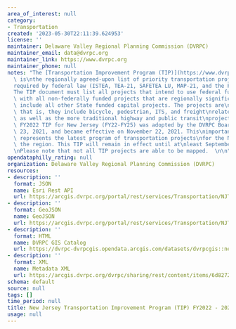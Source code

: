 ```yaml
---
area_of_interest: null
category:
- Transportation
created: '2023-05-30T22:11:39.624953'
license: ''
maintainer: Delaware Valley Regional Planning Commission (DVRPC)
maintainer_email: data@dvrpc.org
maintainer_link: https://www.dvrpc.org
maintainer_phone: null
notes: "The [Transportation Improvement Program (TIP)](https://www.dvrpc.org/tip/)\
  \ is\nthe regionally agreed-upon list of priority transportation projects, as\n\
  required by federal law (ISTEA, TEA-21, SAFETEA LU, MAP-21, and the FAST Act).\n\
  The TIP document must list all projects that intend to use federal funds,\nalong\
  \ with all non-federally funded projects that are regionally significant.\nWe also\
  \ include all other State funded capital projects. The projects are\nmulti-modal;\
  \ that is, they include bicycle, pedestrian, ITS, and freight\nrelated projects,\
  \ as well as the more traditional highway and public transit\nprojects.\n\nThe DVRPC\
  \ FY2022 TIP for New Jersey (FY22-FY25) was adopted by the DVRPC Board\non September\
  \ 23, 2021, and became effective on November 22, 2021. This\nimportant document\
  \ represents the latest program of transportation projects\nfor the NJ portion of\
  \ the region. This TIP will remain in effect until at\nleast September 30, 2024.\n\
  \nPlease note that not all TIP projects are able to be mapped.  \n\n"
opendataphilly_rating: null
organization: Delaware Valley Regional Planning Commission (DVRPC)
resources:
- description: ''
  format: JSON
  name: Esri Rest API
  url: https://arcgis.dvrpc.org/portal/rest/services/Transportation/NJTIP_FY2022_2025_Point/FeatureServer/0
- description: ''
  format: GeoJSON
  name: GeoJSON
  url: https://arcgis.dvrpc.org/portal/rest/services/Transportation/NJTIP_FY2022_2025_Point/FeatureServer/0/query?where=1=1&outsr=4326&outfields=*&f=geojson
- description: ''
  format: HTML
  name: DVRPC GIS Catalog
  url: https://dvrpc-dvrpcgis.opendata.arcgis.com/datasets/dvrpcgis::new-jersey-transportation-improvement-program-tip-fy2022-2025-point
- description: ''
  format: XML
  name: Metadata XML
  url: https://arcgis.dvrpc.org/dvrpc/sharing/rest/content/items/6d8272bafb8047118d16190fe9b7f363/info/metadata/metadata.xml?format=default
schema: default
source: null
tags: []
time_period: null
title: New Jersey Transportation Improvement Program (TIP) FY2022 - 2025 (point)
usage: null
---
```

